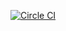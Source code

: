 [![Circle CI](https://circleci.com/gh/luisceron/simple-finances.svg?style=svg)](https://circleci.com/gh/luisceron/simple-finances)
